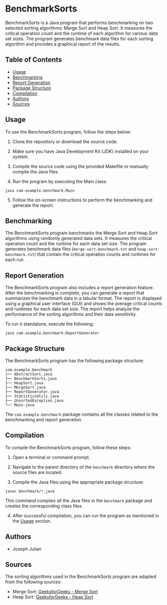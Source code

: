 # BenchmarkSorts

BenchmarkSorts is a Java program that performs benchmarking on two selected sorting algorithms: Merge Sort and Heap
Sort. It measures the critical operation count and the runtime of each algorithm for various data set sizes. The program
generates benchmark data files for each sorting algorithm and provides a graphical report of the results.

## Table of Contents

- [Usage](#usage)
- [Benchmarking](#benchmarking)
- [Report Generation](#report-generation)
- [Package Structure](#package-structure)
- [Compilation](#compilation)
- [Authors](#authors)
- [Sources](#sources)

## Usage

To use the BenchmarkSorts program, follow the steps below:

1. Clone the repository or download the source code.

2. Make sure you have Java Development Kit (JDK) installed on your system.

3. Compile the source code using the provided Makefile or manually compile the Java files.

4. Run the program by executing the Main class:

```
java com.example.benchmark.Main
```

5. Follow the on-screen instructions to perform the benchmarking and generate the report.

## Benchmarking

The BenchmarkSorts program benchmarks the Merge Sort and Heap Sort algorithms using randomly generated data sets. It
measures the critical operation count and the runtime for each data set size. The program generates benchmark data
files (`merge-sort-benchmark.txt` and `heap-sort-benchmark.txt`) that contain the critical operation counts and runtimes
for each run.

## Report Generation

The BenchmarkSorts program also includes a report generation feature. After the benchmarking is complete, you can
generate a report that summarizes the benchmark data in a tabular format. The report is displayed using a graphical user
interface (GUI) and shows the average critical counts and runtimes for each data set size. The report helps analyze the
performance of the sorting algorithms and their data sensitivity.

To run it standalone, execute the following:

```
java com.example.benchmark.ReportGenerator
```

## Package Structure

The BenchmarkSorts program has the following package structure:

```
com.example.benchmark
├── AbstractSort.java
├── BenchmarkSorts.java
├── HeapSort.java
├── MergeSort.java
├── ReportGenerator.java
├── StatisticsUtils.java
├── UnsortedException.java
└── Main.java
```

The `com.example.benchmark` package contains all the classes related to the benchmarking and report generation.

## Compilation

To compile the BenchmarkSorts program, follow these steps:

1. Open a terminal or command prompt.

2. Navigate to the parent directory of the `benchmark` directory where the source files are located.

3. Compile the Java files using the appropriate package structure:

```
javac benchmark/*.java
```

This command compiles all the Java files in the `benchmark` package and creates the corresponding class files.

4. After successful compilation, you can run the program as mentioned in the [Usage](#usage) section.

## Authors

- Joseph Julian

## Sources

The sorting algorithms used in the BenchmarkSorts program are adapted from the following sources:

- Merge Sort: [GeeksforGeeks - Merge Sort](https://www.geeksforgeeks.org/merge-sort/)
- Heap Sort: [GeeksforGeeks - Heap Sort](https://www.geeksforgeeks.org/heap-sort/)